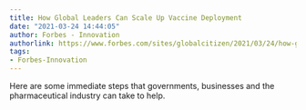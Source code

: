 ```yaml
---
title: How Global Leaders Can Scale Up Vaccine Deployment
date: "2021-03-24 14:44:05"
author: Forbes - Innovation
authorlink: https://www.forbes.com/sites/globalcitizen/2021/03/24/how-global-leaders-can-scale-up-vaccine-deployment/
tags:
- Forbes-Innovation
---
```

Here are some immediate steps that governments, businesses and the pharmaceutical industry can take to help.